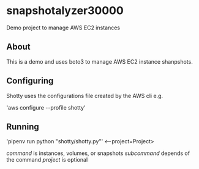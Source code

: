 # snapshotalyzer30000

Demo project to manage AWS EC2 instances

## About

This is a demo and uses boto3 to manage AWS EC2 instance shanpshots.

## Configuring

Shotty uses the configurations file created by the AWS cli e.g.

'aws configure --profile shotty'

## Running

'pipenv run python "shotty/shotty.py"'<command> <subcommand>
<--project=Project>

*command* is instances, volumes, or snapshots
*subcommand* depends of the command
*project* is optional
